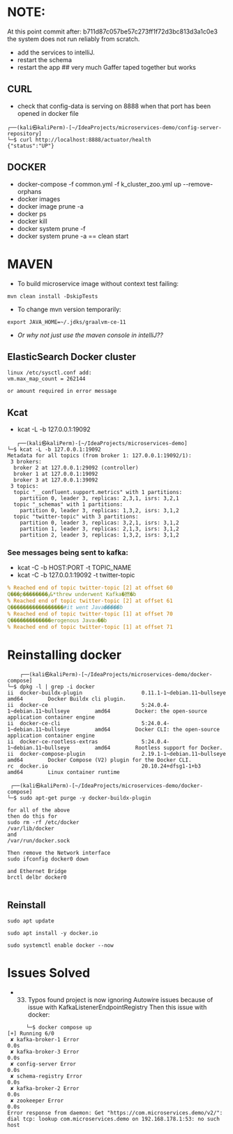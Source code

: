 # NOTE:

At this point commit after: b711d87c057be57c273ff1f72d3bc813d3a1c0e3 the system does not run reliably from scratch.

- add the services to intelliJ.
- restart the schema
- restart the app ## very much Gaffer taped together but works

## CURL

- check that config-data is serving on 8888 when that port has been opened in docker file

```ignorelang
┌──(kali㉿kaliPerm)-[~/IdeaProjects/microservices-demo/config-server-repository]
└─$ curl http://localhost:8888/actuator/health                         
{"status":"UP"}   

```

## DOCKER

- docker-compose -f common.yml -f k_cluster_zoo.yml up --remove-orphans
- docker images
- docker image prune -a
- docker ps
- docker kill
- docker system prune -f
- docker system prune -a == clean start

# MAVEN

- To build microservice image without context test failing:

```ignorelang
mvn clean install -DskipTests
```

- To change mvn version temporarily:

```ignorelang
export JAVA_HOME=~/.jdks/graalvm-ce-11
```

- *Or why not just use the maven console in intelliJ??*

## ElasticSearch Docker cluster
```ignorelang
linux /etc/sysctl.conf add: 
vm.max_map_count = 262144

or amount required in error message
```

## Kcat

- kcat -L -b 127.0.0.1:19092

```ignorelang
   ┌──(kali㉿kaliPerm)-[~/IdeaProjects/microservices-demo]
└─$ kcat -L -b 127.0.0.1:19092
Metadata for all topics (from broker 1: 127.0.0.1:19092/1):
 3 brokers:
  broker 2 at 127.0.0.1:29092 (controller)
  broker 1 at 127.0.0.1:19092
  broker 3 at 127.0.0.1:39092
 3 topics:
  topic "__confluent.support.metrics" with 1 partitions:
    partition 0, leader 3, replicas: 2,3,1, isrs: 3,2,1
  topic "_schemas" with 1 partitions:
    partition 0, leader 3, replicas: 1,3,2, isrs: 3,1,2
  topic "twitter-topic" with 3 partitions:
    partition 0, leader 3, replicas: 3,2,1, isrs: 3,1,2
    partition 1, leader 3, replicas: 2,1,3, isrs: 3,1,2
    partition 2, leader 3, replicas: 1,3,2, isrs: 3,1,2
```

### See messages being sent to kafka:

- kcat -C -b HOST:PORT -t TOPIC_NAME
- kcat -C -b 127.0.0.1:19092 -t twitter-topic

```yaml
% Reached end of topic twitter-topic [2] at offset 60
Q���բ��������ٶ&*threw underwent Kafka�撚�b
% Reached end of topic twitter-topic [2] at offset 61
Q�����������������#it went Java�����b
% Reached end of topic twitter-topic [1] at offset 70
Q�������������erogenous Java৩��b
% Reached end of topic twitter-topic [1] at offset 71
```
# Reinstalling docker
```ignorelang
    ┌──(kali㉿kaliPerm)-[~/IdeaProjects/microservices-demo/docker-compose]
└─$ dpkg -l | grep -i docker          
ii  docker-buildx-plugin                   0.11.1-1~debian.11~bullseye          amd64        Docker Buildx cli plugin.
ii  docker-ce                              5:24.0.4-1~debian.11~bullseye        amd64        Docker: the open-source application container engine
ii  docker-ce-cli                          5:24.0.4-1~debian.11~bullseye        amd64        Docker CLI: the open-source application container engine
ii  docker-ce-rootless-extras              5:24.0.4-1~debian.11~bullseye        amd64        Rootless support for Docker.
ii  docker-compose-plugin                  2.19.1-1~debian.11~bullseye          amd64        Docker Compose (V2) plugin for the Docker CLI.
rc  docker.io                              20.10.24+dfsg1-1+b3                  amd64        Linux container runtime
 
 ┌──(kali㉿kaliPerm)-[~/IdeaProjects/microservices-demo/docker-compose]
└─$ sudo apt-get purge -y docker-buildx-plugin   

for all of the above
then do this for
sudo rm -rf /etc/docker
/var/lib/docker
and
/var/run/docker.sock

Then remove the Network interface 
sudo ifconfig docker0 down

and Ethernet Bridge
brctl delbr docker0
                                                                                                                     

```

## Reinstall
```ignorelang
sudo apt update

sudo apt install -y docker.io

sudo systemctl enable docker --now

```


  


# Issues Solved

- 33. Typos found project is now ignoring Autowire issues because of issue with KafkaListenerEndpointRegistry
Then this issue with docker:
```ignorelang
      └─$ docker compose up                 
[+] Running 6/0
 ✘ kafka-broker-1 Error                                                                                                                                                                                                           0.0s 
 ✘ kafka-broker-3 Error                                                                                                                                                                                                           0.0s 
 ✘ config-server Error                                                                                                                                                                                                            0.0s 
 ✘ schema-registry Error                                                                                                                                                                                                          0.0s 
 ✘ kafka-broker-2 Error                                                                                                                                                                                                           0.0s 
 ✘ zookeeper Error                                                                                                                                                                                                                0.0s 
Error response from daemon: Get "https://com.microservices.demo/v2/": dial tcp: lookup com.microservices.demo on 192.168.178.1:53: no such host

```

